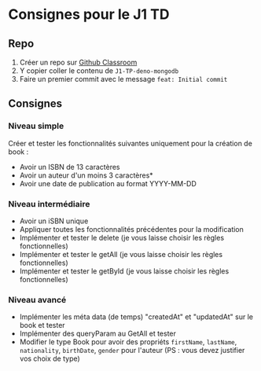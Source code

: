 # Consignes pour le J1 TD

## Repo

1. Créer un repo sur [Github Classroom](https://classroom.github.com/a/7I3gDwwO)
2. Y copier coller le contenu de `J1-TP-deno-mongodb`
3. Faire un premier commit avec le message `feat: Initial commit`

## Consignes

### Niveau simple

Créer et tester les fonctionnalités suivantes uniquement pour la création de book :

* Avoir un ISBN de 13 caractères
* Avoir un auteur d'un moins 3 caractères*
* Avoir une date de publication au format YYYY-MM-DD

### Niveau intermédiaire

* Avoir un iSBN unique
* Appliquer toutes les fonctionnalités précédentes pour la modification
* Implémenter et tester le delete (je vous laisse choisir les règles fonctionnelles)
* Implémenter et tester le getAll (je vous laisse choisir les règles fonctionnelles)
* Implémenter et tester le getById (je vous laisse choisir les règles fonctionnelles)

### Niveau avancé

* Implémenter les méta data (de temps) "createdAt" et "updatedAt" sur le book et tester
* Implémenter des queryParam au GetAll et tester
* Modifier le type Book pour avoir des propriéts `firstName`, `lastName`, `nationality`, `birthDate`, `gender` pour l'auteur (PS : vous devez justifier vos choix de type)

